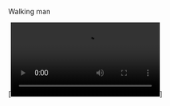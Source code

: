 Walking man

[![Watch the video](https://raw.github.com/hansman/SFPC/blob/master/walkingMan/walkingMan.mov)]

